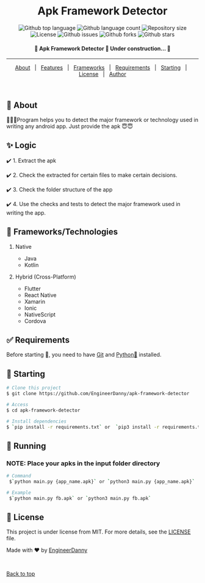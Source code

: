 <div align="center" id="top"> 
&#xa0;
</div>

<h1 align="center">Apk Framework Detector</h1>

<p align="center">
  <img alt="Github top language" src="https://img.shields.io/github/languages/top/EngineerDanny/apk-framework-detector?color=56BEB8">

  <img alt="Github language count" src="https://img.shields.io/github/languages/count/EngineerDanny/apk-framework-detector?color=56BEB8">

  <img alt="Repository size" src="https://img.shields.io/github/repo-size/EngineerDanny/apk-framework-detector?color=56BEB8">

  <img alt="License" src="https://img.shields.io/github/license/EngineerDanny/apk-framework-detector?color=56BEB8">

  <img alt="Github issues" src="https://img.shields.io/github/issues/EngineerDanny/apk-framework-detector?color=56BEB8" />

  <img alt="Github forks" src="https://img.shields.io/github/forks/EngineerDanny/apk-framework-detector?color=56BEB8" />

  <img alt="Github stars" src="https://img.shields.io/github/stars/EngineerDanny/apk-framework-detector?color=56BEB8" />
</p>

<!-- Status -->

<h4 align="center">
	🚧  Apk Framework Detector 🚀 Under construction...  🚧
</h4>

<hr>

<p align="center">
  <a href="#dart-about">About</a> &#xa0; | &#xa0; 
  <a href="#sparkles-features">Features</a> &#xa0; | &#xa0;
  <a href="#rocket-technologies">Frameworks</a> &#xa0; | &#xa0;
  <a href="#white_check_mark-requirements">Requirements</a> &#xa0; | &#xa0;
  <a href="#checkered_flag-starting">Starting</a> &#xa0; | &#xa0;
  <a href="#memo-license">License</a> &#xa0; | &#xa0;
  <a href="https://github.com/EngineerDanny" target="_blank">Author</a>
</p>

<br>

## :dart: About

🚀🚀🚀Program helps you to detect the major framework or technology used in writing any android app. Just provide the apk 😇😇

## :sparkles: Logic

:heavy_check_mark: 1.
Extract the apk

:heavy_check_mark: 2.
Check the extracted for certain files to make certain decisions.

:heavy_check_mark: 3.
Check the folder structure of the app

:heavy_check_mark: 4.
Use the checks and tests to detect the major framework used in writing the app.

## :rainbow: Frameworks/Technologies
1. Native
   - Java
   - Kotlin

2. Hybrid (Cross-Platform)
   - Flutter
   - React Native
   - Xamarin
   - Ionic
   - NativeScript
   - Cordova

## :white_check_mark: Requirements

Before starting :checkered_flag:, you need to have [Git](https://git-scm.com) and [Python🐍](https://www.python.org) installed.

## :checkered_flag: Starting

```bash
# Clone this project
$ git clone https://github.com/EngineerDanny/apk-framework-detector

# Access
$ cd apk-framework-detector

# Install dependencies
$ `pip install -r requirements.txt` or  `pip3 install -r requirements.txt`
```

## :rocket: Running

### NOTE: Place your apks in the input folder directory

```bash
# Command
 $`python main.py {app_name.apk}` or `python3 main.py {app_name.apk}`

# Example
 $`python main.py fb.apk` or `python3 main.py fb.apk`
```

## :memo: License

This project is under license from MIT. For more details, see the [LICENSE](LICENSE.md) file.

Made with :heart: by <a href="https://github.com/EngineerDanny" target="_blank">EngineerDanny</a>

&#xa0;

<a href="#top">Back to top</a>
